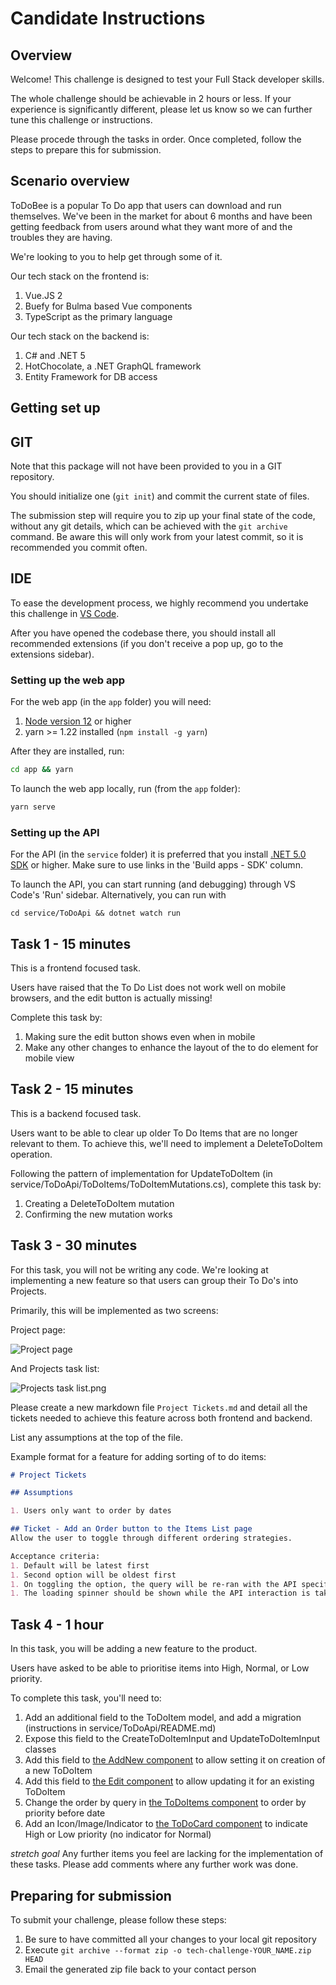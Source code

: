 # Candidate Instructions

## Overview

Welcome! This challenge is designed to test your Full Stack developer skills.

The whole challenge should be achievable in 2 hours or less. If your experience is significantly different, please let us know so we can further tune this challenge or instructions.

Please procede through the tasks in order. Once completed, follow the steps to prepare this for submission.

## Scenario overview

ToDoBee is a popular To Do app that users can download and run themselves. We've been in the market for about 6 months and have been getting feedback from users around what they want more of and the troubles they are having.

We're looking to you to help get through some of it.

Our tech stack on the frontend is:

1. Vue.JS 2
1. Buefy for Bulma based Vue components
1. TypeScript as the primary language

Our tech stack on the backend is:

1. C# and .NET 5
1. HotChocolate, a .NET GraphQL framework
1. Entity Framework for DB access

## Getting set up

## GIT

Note that this package will not have been provided to you in a GIT repository.

You should initialize one (`git init`) and commit the current state of files.

The submission step will require you to zip up your final state of the code, without any git details, which can be achieved with the `git archive` command. Be aware this will only work from your latest commit, so it is recommended you commit often.

## IDE

To ease the development process, we highly recommend you undertake this challenge in [VS Code](https://code.visualstudio.com/Download).

After you have opened the codebase there, you should install all recommended extensions (if you don't receive a pop up, go to the extensions sidebar).

### Setting up the web app

For the web app (in the `app` folder) you will need:

1. [Node version 12](https://nodejs.org/en/download/) or higher
1. yarn >= 1.22 installed (`npm install -g yarn`)

After they are installed, run:

```bash
cd app && yarn
```

To launch the web app locally, run (from the `app` folder):

```bash
yarn serve
```

### Setting up the API

For the API (in the `service` folder) it is preferred that you install [.NET 5.0 SDK](https://dotnet.microsoft.com/download/dotnet/5.0) or higher. Make sure to use links in the 'Build apps - SDK' column.

To launch the API, you can start running (and debugging) through VS Code's 'Run' sidebar. Alternatively, you can run with

```base
cd service/ToDoApi && dotnet watch run
```

## Task 1 - 15 minutes

This is a frontend focused task.

Users have raised that the To Do List does not work well on mobile browsers, and the edit button is actually missing!

Complete this task by:

1. Making sure the edit button shows even when in mobile
1. Make any other changes to enhance the layout of the to do element for mobile view

## Task 2 - 15 minutes

This is a backend focused task.

Users want to be able to clear up older To Do Items that are no longer relevant to them. To achieve this, we'll need to implement a DeleteToDoItem operation.

Following the pattern of implementation for UpdateToDoItem (in service/ToDoApi/ToDoItems/ToDoItemMutations.cs), complete this task by:

1. Creating a DeleteToDoItem mutation
2. Confirming the new mutation works

## Task 3 - 30 minutes

For this task, you will not be writing any code.
We're looking at implementing a new feature so that users can group their To Do's into Projects.

Primarily, this will be implemented as two screens:

Project page:

![Project page](docs/ProjectsPage.png)

And Projects task list:

![Projects task list.png](docs/ProjectsTaskList.png)

Please create a new markdown file `Project Tickets.md` and detail all the tickets needed to achieve this feature across both frontend and backend.

List any assumptions at the top of the file.

Example format for a feature for adding sorting of to do items:

```markdown
# Project Tickets

## Assumptions

1. Users only want to order by dates

## Ticket - Add an Order button to the Items List page
Allow the user to toggle through different ordering strategies.

Acceptance criteria:
1. Default will be latest first
1. Second option will be oldest first
1. On toggling the option, the query will be re-ran with the API specifying the newest sort order.
1. The loading spinner should be shown while the API interaction is taking place
```

## Task 4 - 1 hour

In this task, you will be adding a new feature to the product.

Users have asked to be able to prioritise items into High, Normal, or Low priority.

To complete this task, you'll need to:

1. Add an additional field to the ToDoItem model, and add a migration (instructions in service/ToDoApi/README.md)
1. Expose this field to the CreateToDoItemInput and UpdateToDoItemInput classes
1. Add this field to [the AddNew component](app/src/views/AddNew.vue) to allow setting it on creation of a new ToDoItem
1. Add this field to [the Edit component](app/src/views/Edit.vue) to allow updating it for an existing ToDoItem
1. Change the order by query in [the ToDoItems component](app/src/components/ToDoItemsList.vue) to order by priority before date
1. Add an Icon/Image/Indicator to [the ToDoCard component](app/src/components/ToDoCard.vue) to indicate High or Low priority (no indicator for Normal)

*stretch goal* Any further items you feel are lacking for the implementation of these tasks. Please add comments where any further work was done.

## Preparing for submission

To submit your challenge, please follow these steps:

1. Be sure to have committed all your changes to your local git repository
2. Execute `git archive --format zip -o tech-challenge-YOUR_NAME.zip HEAD`
3. Email the generated zip file back to your contact person
